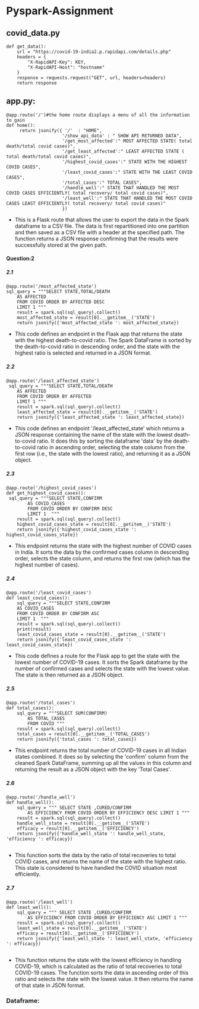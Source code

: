 # Pyspark-Assignment

## covid_data.py

```
def get_data():
    url = "https://covid-19-india2.p.rapidapi.com/details.php"
    headers = {
        "X-RapidAPI-Key": KEY,
        "X-RapidAPI-Host": "hostname"
    }
    response = requests.request("GET", url, headers=headers)
    return response

```


## app.py:

```
@app.route('/')#the home route displays a menu of all the information to gain
def home():
     return jsonify({ '/'  : "HOME",
                     '/show_api_data' : " SHOW API RETURNED DATA",
                     '/get_most_affected':" MOST AFFECTED STATE( total death/total covid cases)",
                     '/get_least_affected':" LEAST AFFECTED STATE ( total death/total covid cases)",
                     '/highest_covid_cases':" STATE WITH THE HIGHEST COVID CASES",
                     '/least_covid_cases':" STATE WITH THE LEAST COVID CASES",
                     '/total_cases':" TOTAL CASES",
                     '/handle_well':" STATE THAT HANDLED THE MOST COVID CASES EFFICIENTLY( total recovery/ total covid cases)",
                     '/least_well':" STATE THAT HANDLED THE MOST COVID CASES LEAST EFFICIENTLY( total recovery/ total covid cases)"
                     })
```


* This is a Flask route that allows the user to export the data in the Spark dataframe to a CSV file. The data is first repartitioned into one partition and then saved as a CSV file with a header at the specified path. The function returns a JSON response confirming that the results were successfully stored at the given path.


#### Question:2

##### 2.1
```
@app.route('/most_affected_state')
sql_query = """SELECT STATE,TOTAL/DEATH
    AS AFFECTED 
    FROM COVID ORDER BY AFFECTED DESC 
    LIMIT 1 """
    result = spark.sql(sql_query).collect()
    most_affected_state = result[0].__getitem__('STATE')
    return jsonify({'most_affected_state ': most_affected_state})
```

* This code defines an endpoint in the Flask app that returns the state with the highest death-to-covid ratio. The Spark DataFrame is sorted by the death-to-covid ratio in descending order, and the state with the highest ratio is selected and returned in a JSON format.


##### 2.2
```
@app.route('/least_affected_state')
 sql_query = """SELECT STATE,TOTAL/DEATH
    AS AFFECTED 
    FROM COVID ORDER BY AFFECTED 
    LIMIT 1 """
    result = spark.sql(sql_query).collect()
    least_affected_state = result[0].__getitem__('STATE')
    return jsonify({'least_affected_state ': least_affected_state})
```

* This code defines an endpoint '/least_affected_state' which returns a JSON response containing the name of the state with the lowest death-to-covid ratio. It does this by sorting the dataframe 'data' by the death-to-covid ratio in ascending order, selecting the state column from the first row (i.e., the state with the lowest ratio), and returning it as a JSON object.


##### 2.3
```
@app.route('/highest_covid_cases')
def get_highest_covid_cases():
 sql_query = """SELECT STATE,CONFIRM
        AS COVID_CASES
        FROM COVID ORDER BY CONFIRM DESC 
        LIMIT 1  """
    result = spark.sql(sql_query).collect()
    highest_covid_cases_state = result[0].__getitem__('STATE')
    return jsonify({'highest_covid_cases_state ': highest_covid_cases_state})
```

* This endpoint returns the state with the highest number of COVID cases in India. It sorts the data by the confirmed cases column in descending order, selects the state column, and returns the first row (which has the highest number of cases).


##### 2.4
```
@app.route('/least_covid_cases')
def least_covid_cases():
    sql_query = """SELECT STATE,CONFIRM
    AS COVID_CASES
    FROM COVID ORDER BY CONFIRM ASC 
    LIMIT 1  """
    result = spark.sql(sql_query).collect()
    print(result)
    least_covid_cases_state = result[0].__getitem__('STATE')
    return jsonify({'least_covid_cases_state ': least_covid_cases_state})
```

* This code defines a route for the Flask app to get the state with the lowest number of COVID-19 cases. It sorts the Spark dataframe by the number of confirmed cases and selects the state with the lowest value. The state is then returned as a JSON object.


##### 2.5
```
@app.route('/total_cases')
def total_cases():
    sql_query = """SELECT SUM(CONFIRM)
        AS TOTAL_CASES
        FROM COVID """
    result = spark.sql(sql_query).collect()
    total_cases = result[0].__getitem__('TOTAL_CASES')
    return jsonify({'total_cases ': total_cases})
```

* This endpoint returns the total number of COVID-19 cases in all Indian states combined. It does so by selecting the 'confirm' column from the cleaned Spark DataFrame, summing up all the values in this column and returning the result as a JSON object with the key 'Total Cases'.


##### 2.6
```
@app.route('/handle_well')
def handle_well():
    sql_query = """ SELECT STATE ,CURED/CONFIRM
        AS EFFICIENCY FROM COVID ORDER BY EFFICIENCY DESC LIMIT 1 """
    result = spark.sql(sql_query).collect()
    handle_well_state = result[0].__getitem__('STATE')
    efficacy = result[0].__getitem__('EFFICIENCY')
    return jsonify({'handle_well_state ': handle_well_state, 'efficiency ': efficacy})


```

* This function sorts the data by the ratio of total recoveries to total COVID cases, and returns the name of the state with the highest ratio. This state is considered to have handled the COVID situation most efficiently.


##### 2.7
```
@app.route('/least_well')
def least_well():
    sql_query = """ SELECT STATE ,CURED/CONFIRM
        AS EFFICIENCY FROM COVID ORDER BY EFFICIENCY ASC LIMIT 1 """
    result = spark.sql(sql_query).collect()
    least_well_state = result[0].__getitem__('STATE')
    efficacy = result[0].__getitem__('EFFICIENCY')
    return jsonify({'least_well_state ': least_well_state, 'efficiency ': efficacy})


```

* This function returns the state with the lowest efficiency in handling COVID-19, which is calculated as the ratio of total recoveries to total COVID-19 cases. The function sorts the data in ascending order of this ratio and selects the state with the lowest value. It then returns the name of that state in JSON format.

### Dataframe:

